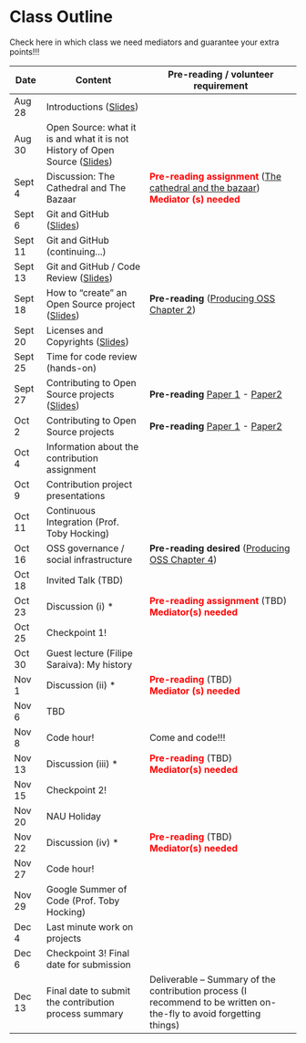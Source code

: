 # Class Outline

Check here in which class we need mediators and guarantee your extra points!!!

| Date    | Content                                               | Pre-reading / volunteer requirement                          |
| ------- | ----------------------------------------------------- | ------------------------------------------------------------ |
| Aug 28  | Introductions ([Slides](notes/Lecture_01.pdf))                   |                                                              |
| Aug 30  | Open Source: what it is and what it is not<br>History of Open Source  ([Slides](notes/Lecture_02.pdf))            |                                                              |
| Sept 4  | Discussion: The Cathedral and The Bazaar              | **<font color="red">Pre-reading assignment</font>** ([The cathedral and the bazaar](http://www.catb.org/esr/writings/cathedral-bazaar/cathedral-bazaar/))<br>**<font color="red">Mediator (s) needed</font>** |
| Sept 6 | Git and GitHub ([Slides](notes/Lecture_03.pdf))                                        |                                                              |
| Sept 11 | Git and GitHub (continuing...)                       |                                                              |
| Sept 13 | Git and GitHub / Code Review ([Slides](notes/Lecture_04.pdf))                          |                                                              |
| Sept 18 | How to “create” an Open Source project ([Slides](notes/Lecture_05.pdf))                | **Pre-reading** ([Producing OSS Chapter 2](https://producingoss.com/en/getting-started.html)) |
| Sept 20 | Licenses and Copyrights ([Slides](notes/Lecture_06.pdf))                               |                                                              |
| Sept 25 | Time for code review (hands-on)                       |                                                              |
| Sept 27 | Contributing to Open Source projects ([Slides](notes/Lecture_07.pdf))                  | **Pre-reading** [Paper 1](http://www.igor.pro.br/publica/papers/IEEESoft_2018.pdf) - [Paper2](http://www.igor.pro.br/publica/papers/2014SBES.pdf) |
| Oct 2   | Contributing to Open Source projects                  | **Pre-reading** [Paper 1](http://www.igor.pro.br/publica/papers/IEEESoft_2018.pdf) - [Paper2](http://www.igor.pro.br/publica/papers/2014SBES.pdf) |
| Oct 4   | Information about the contribution assignment         |                                                              |
| Oct 9   | Contribution project presentations                    |                                                              |
| Oct 11  | Continuous Integration (Prof. Toby Hocking)           |                                                              |
| Oct 16  | OSS governance / social infrastructure                | **Pre-reading desired** ([Producing OSS Chapter 4](https://producingoss.com/en/social-infrastructure.html)) |
| Oct 18  | Invited Talk (TBD)                                    |                                                              |
| Oct 23  | Discussion (i) *                                      | **<font color="red">Pre-reading assignment</font>** (TBD)<br>**<font color="red">Mediator(s) needed</font>** |
| Oct 25  | Checkpoint 1!                                         |                                                              |
| Oct 30  | Guest lecture (Filipe Saraiva): My history            |                                                              |
| Nov 1   | Discussion (ii) *                                     | **<font color="red">Pre-reading </font>** (TBD)<br/>**<font color="red">Mediator (s) needed</font>** |
| Nov 6   | TBD                                                   |    |
| Nov 8   | Code hour!                                            |  Come and code!!!                                                            |
| Nov 13  | Discussion (iii) *                                    | **<font color="red">Pre-reading</font>** (TBD)<br/>**<font color="red">Mediator(s) needed</font>** |
| Nov 15  | Checkpoint 2!                                         |                                                              |
| Nov 20  | NAU Holiday                                           |                                                              |
| Nov 22  | Discussion (iv) *                                     | **<font color="red">Pre-reading</font>** (TBD)<br/>**<font color="red">Mediator(s) needed</font>** |
| Nov 27  | Code hour!                                            |                                                              |
| Nov 29  | Google Summer of Code (Prof. Toby Hocking)            |                                                              |
| Dec 4   | Last minute work on projects                          |                                                              |
| Dec 6   | Checkpoint 3! Final date for submission               |                                                              |
| Dec 13  | Final date to submit the contribution process summary | Deliverable – Summary of the contribution process (I recommend to be written on-the-fly to avoid forgetting things) |
